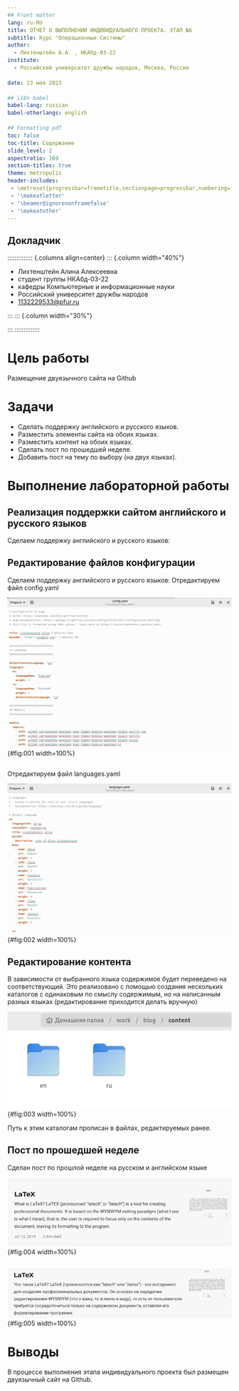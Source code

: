 ```yaml
---
## Front matter
lang: ru-RU
title: ОТЧЕТ О ВЫПОЛНЕНИИ ИНДИВИДУАЛЬНОГО ПРОЕКТА. ЭТАП №6
subtitle: Курс "Операционные Системы"
author:
  - Лихтенштейн А.А. , НКАбд-03-22
institute:
  - Российский университет дружбы народов, Москва, Россия
  
date: 23 мая 2023

## i18n babel
babel-lang: russian
babel-otherlangs: english

## Formatting pdf
toc: false
toc-title: Содержание
slide_level: 2
aspectratio: 169
section-titles: true
theme: metropolis
header-includes:
 - \metroset{progressbar=frametitle,sectionpage=progressbar,numbering=fraction}
 - '\makeatletter'
 - '\beamer@ignorenonframefalse'
 - '\makeatother'
---
```



## Докладчик

:::::::::::::: {.columns align=center}
::: {.column width="40%"}

  * Лихтенштейн Алина Алексеевна
  * студент группы НКАбд-03-22
  * кафедры Компьютерные и информационные науки 
  * Российский университет дружбы народов
  * [1132229533@pfur.ru](mailto:1132229533@pfur.ru)
  

:::
::: {.column width="30%"}


:::
::::::::::::::

# Цель работы

Размещение двуязычного сайта на Github

# Задачи 

- Сделать поддержку английского и русского языков.
- Разместить элементы сайта на обоих языках.
- Разместить контент на обоих языках.
- Сделать пост по прошедшей неделе.
- Добавить пост на тему по выбору (на двух языках).

# Выполнение лабораторной работы
## Реализация поддержки сайтом английского и русского языков
Сделаем поддержку английского и русского языков:

## Редактирование файлов конфигурации

Сделаем поддержку английского и русского языков:
Отредактируем файл config.yaml 

![Редактирование файла config.yaml](image/1.png){#fig:001 width=100%}

##

Отредактируем файл languages.yaml 

![Редактирование файла languages.yaml](image/2.png){#fig:002 width=100%}

## Редактирование контента
В зависимости от выбранного языка содержимое будет переведено на соответствующий. Это реализовано с помощью создания нескольких каталогов с одинаковым по смыслу содержимым, но на написанным разных языках (редактирование приходится делать вручную) 

![Каталоги с одинаковым по смыслу содержимым, но на разных языках](image/3.png){#fig:003 width=100%}

Путь к этим каталогам прописан в файлах, редактируемых ранее.

## Пост по прошедшей неделе
Сделан пост по прошлой неделе на русском и английском языке 

![Пост по прошедшей неделе на английском языке](image/4.png){#fig:004 width=100%}

##

![Пост по прошедшей неделе на русском языке](image/5.png){#fig:005 width=100%}

# Выводы
В процессе выполнения этапа индивидуального проекта был размещен двуязычный сайт на Github.
